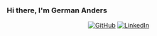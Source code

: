 ### Hi there, I'm German Anders 

<!--
**gopherunner/gopherunner** is a ✨ _special_ ✨ repository because its `README.md` (this file) appears on your GitHub profile.

Here are some ideas to get you started:

- 🔭 I’m currently working on ...
- 🌱 I’m currently learning ...
- 👯 I’m looking to collaborate on ...
- 🤔 I’m looking for help with ...
- 💬 Ask me about ...
- 📫 How to reach me: ...
- 😄 Pronouns: ...
- ⚡ Fun fact: ...
-->

<p align="center">
  <a href="https://github.com/gopherunner"><img src="https://img.shields.io/github/followers/gopherunner.svg?label=GitHub&style=social" alt="GitHub"></a>
  <a href="https://www.linkedin.com/in/germananders/"><img src="https://img.shields.io/badge/LinkedIn--_.svg?style=social&logo=linkedin" alt="LinkedIn"></a>
</p>

